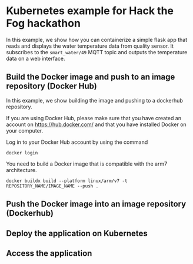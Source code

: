 # Kubernetes example for Hack the Fog hackathon

In this example, we show how you can containerize a simple flask app that reads and displays the water temperature data from quality sensor. It subscribes to the `smart_water/49` MQTT topic and outputs the temperature data on a web interface.

## Build the Docker image and push to an image repository (Docker Hub)

In this example, we show building the image and pushing to a dockerhub repository.

If you are using Docker Hub, please make sure that you have created an account on https://hub.docker.com/ and that you have installed Docker on your computer.

Log in to your Docker Hub account by using the command

```
docker login
```

You need to build a Docker image that is compatible with the arm7 architecture.

```
docker buildx build --platform linux/arm/v7 -t REPOSITORY_NAME/IMAGE_NAME --push .
```

## Push the Docker image into an image repository (Dockerhub)

## Deploy the application on Kubernetes

## Access the application
